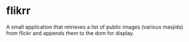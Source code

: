 # flikrr
A small application that retrieves a list of public images (various masjids) from flickr and appends them to the dom for display.
